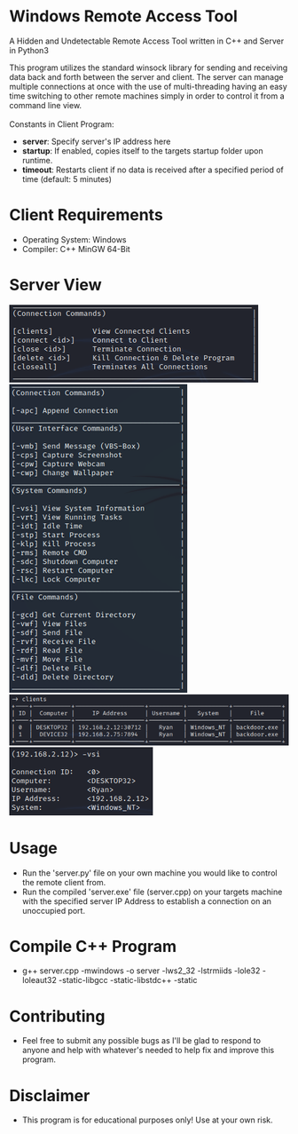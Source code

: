 # Windows Remote Access Tool
A Hidden and Undetectable Remote Access Tool written in C++ and Server in Python3

This program utilizes the standard winsock library for sending and receiving data back and forth between the server and client. The server can manage multiple connections at once with the use of multi-threading having an easy time switching to other remote machines simply in order to control it from a command line view.
<br/><br/>
Constants in Client Program:
- <b>server</b>: Specify server's IP address here
- <b>startup</b>: If enabled, copies itself to the targets startup folder upon runtime.
- <b>timeout</b>: Restarts client if no data is received after a specified period of time (default: 5 minutes)

# Client Requirements
-  Operating System: Windows
-  Compiler: C++ MinGW 64-Bit

# Server View
![](images/connection_commands.png)<br/>
![](images/commands.png)<br/>
![](images/clients.png)<br/>
![](images/console.png)

# Usage
- Run the 'server.py' file on your own machine you would like to control the remote client from.
- Run the compiled 'server.exe' file (server.cpp) on your targets machine with the specified server IP Address to establish a connection on an unoccupied port.

# Compile C++ Program
- g++ server.cpp -mwindows -o server -lws2_32 -lstrmiids -lole32 -loleaut32 -static-libgcc -static-libstdc++ -static

# Contributing
- Feel free to submit any possible bugs as I'll be glad to respond to anyone and help with whatever's needed to help fix and improve this program.

# Disclaimer
- This program is for educational purposes only! Use at your own risk.